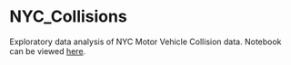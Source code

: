 # NYC_Collisions
Exploratory data analysis of NYC Motor Vehicle Collision data. Notebook can be viewed [here](http://nbviewer.ipython.org/github/tejaykodali/NYC_Collisions/blob/master/NYC_Collisions.ipynb).
